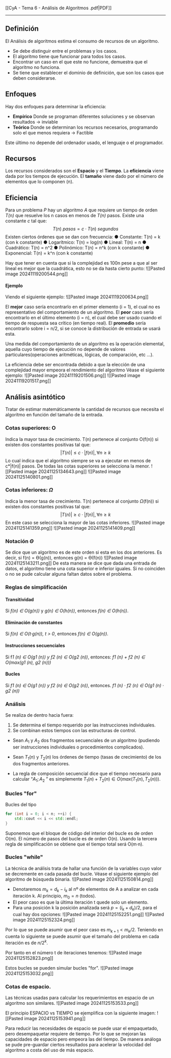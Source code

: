 [[CyA - Tema 6 - Análisis de Algoritmos .pdf|PDF]]
___
## Definición
El Análisis de algoritmos estima el consumo de recursos de un algoritmo. 
+ Se debe distinguir entre el problemas y los casos. 
+ El algoritmo tiene que funcionar para todos los casos.
+ Encontrar un caso en el que este no funcione, demuestra que el algoritmo no funciona.
+ Se tiene que establecer el dominio de definición, que son los casos que deben considerarse.
## Enfoques
Hay dos enfoques para determinar la eficiencia:
+ **Empírico** Donde se programan diferentes soluciones y se observan resultados $\rightarrow$ inviable
+ **Teórico** Donde se determinan los recursos necesarios, programando solo el que menos requiera $\rightarrow$ Factible

Este último no depende del ordenador usado, el lenguaje o el programador.
## Recursos
Los recursos considerados son el **Espacio** y el **Tiempo**. La **eficiencia** viene dada por los tiempos de ejecución. El **tamaño** viene dado por el número de elementos que lo componen (n).
## Eficiencia
Para un problema *P* hay un algoritmo *A* que requiere un tiempo de orden *T(n)* que resuelve los n casos en menos de *T(n)* pasos. Existe una constante *c* tal que: $$T(n)\ pasos = c·T(n)\ segundos$$
Existen ciertos órdenes que se dan con frecuencia:
● Constante: T(n) = k (con k constante) 
● Logarítmico: T(n) = log(n) 
● Lineal: T(n) = n 
● Cuadrático: T(n) = n^2 
● Polinómico: T(n) = n^k (con k constante) 
● Exponencial: T(n) = k^n (con k constante)

Hay que tener en cuenta que si la complejidad es 100n pese a que al ser lineal es mejor que la cuadrática, esto no se da hasta cierto punto:
![[Pasted image 20241119200544.png]]

#### Ejemplo

Viendo el siguiente ejemplo:
![[Pasted image 20241119200634.png]]

El **mejor** caso sería encontrarlo en el primer elemento (i = 1), el cual no es representativo del comportamiento de un algoritmo.
El **peor** caso sería encontrarlo en el último elemento (i = n), el cual debe ser usado cuando el tiempo de respuesta sea crítico (en tiempo real).
El **promedio** sería encontrarlo sobre i = n/2, si se conoce la distribución de entrada se usará esta.

Una medida del comportamiento de un algoritmo es la operación elemental, aquella cuyo tiempo de ejecución no depende de valores particulares(operaciones aritméticas, lógicas, de comparación, etc ...).

La eficiencia debe ser encontrada debido a que la elección de una complejidad mayor empeora el rendimiento del algoritmo
Véase el siguiente ejemplo:
![[Pasted image 20241119201506.png]]
![[Pasted image 20241119201517.png]]

## Análisis asintótico
Tratar de estimar matemáticamente la cantidad de recursos que necesita el algoritmo en función del tamaño de la entrada.
### Cotas superiores: O
Indica la mayor tasa de crecimiento. 
T(n) pertenece al conjunto O(f(n)) si existen dos constantes positivas tal que: $$|T(n)| ≤ c·|f(n)|, ∀n ≥ k$$
Lo cual indica que el algoritmo siempre se va a ejecutar en menos de c*|f(n)| pasos.
De todas las cotas superiores se selecciona la menor.
![[Pasted image 20241125134643.png]]
![[Pasted image 20241125140801.png]]
### Cotas inferiores: $\Omega$ 
Indica la menor tasa de crecimiento.
T(n) pertenece al conjunto $\Omega$(f(n)) si existen dos constantes positivas tal que: $$|T(n)| ≥ c·|f(n)|, ∀n ≥ k$$
En este caso se selecciona la mayor de las cotas inferiores.
![[Pasted image 20241125141359.png]]
![[Pasted image 20241125141409.png]]
### Notación $\Theta$
Se dice que un algoritmo es de este orden si esta en los dos anteriores. Es decir, si f(n) = Ө(g(n)), entonces g(n) = Ө(f(n))
![[Pasted image 20241125143211.png]]
 De esta manera se dice que dada una entrada de datos, el algoritmo tiene una cota superior e inferior iguales.
 Si no coinciden o no se pude calcular alguna faltan datos sobre el problema.

### Reglas de simplificación
#### Transitividad
Si *f(n) ∈ O(g(n))* y *g(n) ∈ O(h(n))*, entonces *f(n) ∈ O(h(n))*.
#### Eliminación de constantes
Si *f(n) ∈ O(t·g(n)), t > 0*, entonces *f(n) ∈ O(g(n))*.
#### Instrucciones secuenciales
Si f*1 (n) ∈ O(g1 (n)) y f2 (n) ∈ O(g2 (n))*, entonces:
	*f1 (n) + f2 (n) ∈ O(max(g1 (n), g2 (n)))*
#### Bucles
Si *f1 (n) ∈ O(g1 (n)) y f2 (n) ∈ O(g2 (n))*, entonces.
	*f1 (n) · f2 (n) ∈ O(g1 (n) · g2 (n))*
### Análisis
Se realiza de dentro hacia fuera:
1. Se determina el tiempo requerido por las instrucciones individuales.
2. Se combinan estos tiempos con las estructuras de control.

+ Sean $A_1$ y $A_2$ dos fragmentos secuenciales de un algoritmo (pudiendo ser instrucciones individuales o procedimientos complicados). 

+ Sean $T_1(n)$ y $T_2(n)$ los órdenes de tiempo (tasas de crecimiento) de los dos fragmentos anteriores. 

+ La regla de composición secuencial dice que el tiempo necesario para calcular “$A_1 ; A_2$ ” es simplemente $T_1(n) + T_2(n) ∈ O(max(T_1(n), T_2(n)))$.
### Bucles "for"
Bucles del tipo
```c++
for (int i = 0; i < n; ++i) {
	std::cout << i << std::endl;
}
```
 Suponemos que el bloque de código del interior del bucle es de orden O(m). El número de pasos del bucle es de orden O(n). Usando la tercera regla de simplificación se obtiene que el tiempo total será O(m·n).

### Bucles "while"
La técnica de análisis trata de hallar una función de la variables cuyo valor se decremente en cada pasada del bucle.
Véase el siguiente ejemplo del algoritmo de búsqueda binaria.
![[Pasted image 20241125150814.png]]

+ Denotaremos $m_k = d_k - i_k$ al nº de elementos de A a analizar en cada iteración k. Al principio, $m_0 = n$ (todos).
+ El peor caso es que la última iteración t quede solo un elemento.
+ Para una posición k la posición analizada será $p = (i_k + d_k ) / 2$, para el cual hay dos opciones:
![[Pasted image 20241125152251.png]]
![[Pasted image 20241125152324.png]]

Por lo que se puede asumir que el peor caso es $m_{k+1} < m_{k} / 2$. Teniendo en cuenta lo siguiente se puede asumir que el tamaño del problema en cada iteración es de $n / 2^k$.

Por tanto en el número t de iteraciones tenemos:
![[Pasted image 20241125152823.png]]

Estos bucles se pueden simular bucles "for".
![[Pasted image 20241125153032.png]]

### Cotas de espacio.
Las técnicas usadas para calcular los requerimientos en espacio de un algoritmo son similares.
![[Pasted image 20241125153533.png]]

El principio ESPACIO vs TIEMPO se ejemplifica con la siguiente imagen:
![[Pasted image 20241125153941.png]]

Para reducir las necesidades de espacio se puede usar el empaquetado, pero desempaquetar requiere de tiempo. Por lo que se mejoran las capacidades de espacio pero empeora las del tiempo.
De manera análoga se pude pre-guardar ciertos resultados para acelerar la velocidad del algoritmo a costa del uso de más espacio.
